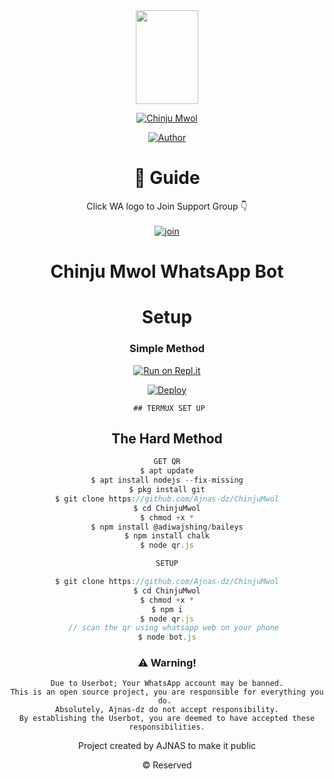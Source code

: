 <div align="center">
  <img border-radius: 20px src="https://i.imgur.com/bNYbdXa.jpeg" width="100" height="150"/>
  
  <p align="center">
    
<a href="#"><img title="Chinju Mwol"
 src="https://img.shields.io/badge/-ChinjuMwol-blue?&style=for-the-badge"></a>
 </p>
  <p align="center">
<a href="https://wa.me/917736936605"><img title="Author" src="https://img.shields.io/badge/Author-AJNAS-Ser/ChinjuMwol?color=Blue&style=for-the-badge&logo=whatsapp"></a>
 </p>
 

 


 ##

 
# 📢 Guide
Click WA logo to Join Support Group 👇
    <br>
<br>
  [![join](https://github.com/Alien-alfa/PublicBot/blob/main/wlogo.svg.png)](https://chat.whatsapp.com/EKVj4VNByQkAIzapCt8qLl)
  <div align="center">
 


# Chinju Mwol WhatsApp Bot 

# Setup
<div align="center">

  ### Simple Method
  
[![Run on Repl.it](https://repl.it/badge/github/quiec/whatsAlfa)](https://replit.com/@JihadSabeena123/JULIEMWOL-QR#index.js)

[![Deploy](https://www.herokucdn.com/deploy/button.svg)](https://heroku.com/deploy?template=https://github.com/Ajnas-dz/ChinjuMwol)
     </div>
     
     ## TERMUX SET UP
  
## The Hard Method

```js
GET QR
$ apt update
$ apt install nodejs --fix-missing
$ pkg install git
$ git clone https://github.com/Ajnas-dz/ChinjuMwol
$ cd ChinjuMwol
$ chmod +x *
$ npm install @adiwajshing/baileys
$ npm install chalk
$ node qr.js
```
      
```js
SETUP

$ git clone https://github.com/Ajnas-dz/ChinjuMwol
$ cd ChinjuMwol
$ chmod +x *
$ npm i
$ node qr.js
   // scan the qr using whatsapp web on your phone
$ node bot.js
```


### ⚠️ Warning! 
```
Due to Userbot; Your WhatsApp account may be banned.
This is an open source project, you are responsible for everything you do. 
Absolutely, Ajnas-dz do not accept responsibility.
By establishing the Userbot, you are deemed to have accepted these responsibilities.
```



Project created by AJNAS to make it public

© Reserved
